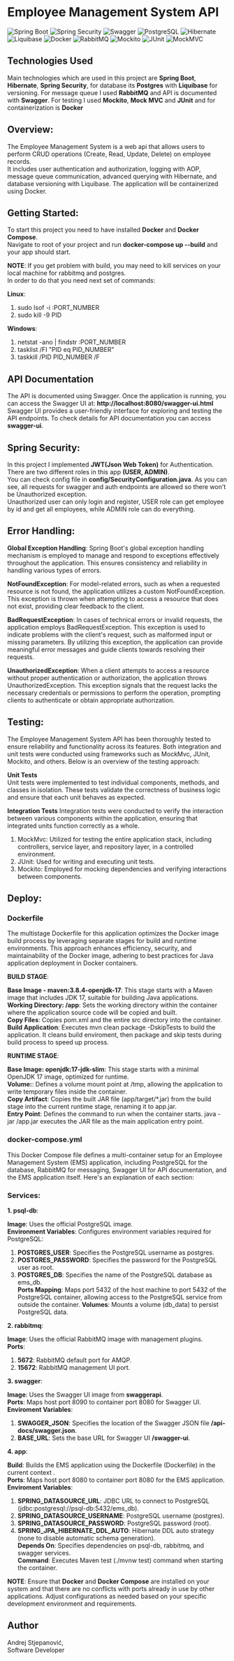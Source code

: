 # Employee Management System API
![Spring Boot](https://img.shields.io/badge/Spring%20Boot-black?logo=springboot)
![Spring Security](https://img.shields.io/badge/Spring%20Security-black?logo=springsecurity)
![Swagger](https://img.shields.io/badge/Swagger-green?logo=swagger&logoColor=white)
![PostgreSQL](https://img.shields.io/badge/PostgreSQL-blue?logo=postgresql&logoColor=white)
![Hibernate](https://img.shields.io/badge/Hibernate-red?logo=hibernate&logoColor=white)
![Liquibase](https://img.shields.io/badge/Liguibase-brightgreen?logo=junit&logoColor=white)
![Docker](https://img.shields.io/badge/Docker-blue?logo=docker&logoColor=white)
![RabbitMQ](https://img.shields.io/badge/RabbitMQ-green?logo=rabbitmq&logoColor=white)
![Mockito](https://img.shields.io/badge/Mockito-yellow?logo=mockito&logoColor=white)
![JUnit](https://img.shields.io/badge/JUnit-brightgreen?logo=junit&logoColor=white)
![MockMVC](https://img.shields.io/badge/MockMVC-brightgreen?logo=mockmvc&logoColor=white)

## Technologies Used
Main technologies which are used in this project are **Spring Boot**, **Hibernate**, **Spring Security**, for database its **Postgres** with **Liquibase** for versioning. For message queue I used **RabbitMQ** and API is documented with **Swagger**. For testing I used **Mockito**, **Mock MVC** and **JUnit**  and for containerization is **Docker**

## Overview:  
The Employee Management System is a web api that allows users to perform CRUD operations (Create, Read, Update, Delete) on employee records.  
It includes user authentication and authorization, logging with AOP, message queue communication, advanced querying with Hibernate, and database versioning with Liquibase. The application will be containerized using Docker.

## Getting Started:  
To start this project you need to have installed **Docker** and **Docker Compose**.  
Navigate to root of your project and run **docker-compose up --build** and your app should start.  

**NOTE**: If you get problem with build, you may need to kill services on your local machine for rabbitmq and postgres.  
In order to do that you need next set of commands:  

**Linux**:  
1. sudo lsof -i :PORT_NUMBER
2. sudo kill -9 PID
   
**Windows**:
1. netstat -ano | findstr :PORT_NUMBER
2. tasklist /FI "PID eq PID_NUMBER"
3. taskkill /PID PID_NUMBER /F

## API Documentation
The API is documented using Swagger. Once the application is running, you can access the Swagger UI at: **http://localhost:8080/swagger-ui.html**  
Swagger UI provides a user-friendly interface for exploring and testing the API endpoints. To check details for API documentation you can access **swagger-ui**.

## Spring Security:  
In this project I implemented **JWT(Json Web Token)** for Authentication.  
There are two different roles in this app **(USER, ADMIN)**.  
You can check config file in **config/SecurityConfiguration.java**. As you can see, all requests for swagger and auth endpoints are allowed so there won't be Unauthorized exception.  
Unauthorized user can only login and register, USER role can get employee by id and get all employees, while ADMIN role can do everything.

## Error Handling:  
**Global Exception Handling**: Spring Boot's global exception handling mechanism is employed to manage and respond to exceptions effectively throughout the application. This ensures consistency and reliability in handling various types of errors.  

**NotFoundException**: For model-related errors, such as when a requested resource is not found, the application utilizes a custom NotFoundException. This exception is thrown when attempting to access a resource that does not exist, providing clear feedback to the client.  

**BadRequestException**: In cases of technical errors or invalid requests, the application employs BadRequestException. This exception is used to indicate problems with the client's request, such as malformed input or missing parameters. By utilizing this exception, the application can provide meaningful error messages and guide clients towards resolving their requests.  

**UnauthorizedException**: When a client attempts to access a resource without proper authentication or authorization, the application throws UnauthorizedException. This exception signals that the request lacks the necessary credentials or permissions to perform the operation, prompting clients to authenticate or obtain appropriate authorization.

## Testing:  
The Employee Management System API has been thoroughly tested to ensure reliability and functionality across its features. Both integration and unit tests were conducted using frameworks such as MockMvc, JUnit, Mockito, and others. Below is an overview of the testing approach:  

**Unit Tests**  
Unit tests were implemented to test individual components, methods, and classes in isolation. These tests validate the correctness of business logic and ensure that each unit behaves as expected.   

**Integration Tests**
Integration tests were conducted to verify the interaction between various components within the application, ensuring that integrated units function correctly as a whole.  

1. MockMvc: Utilized for testing the entire application stack, including controllers, service layer, and repository layer, in a controlled environment.
2. JUnit: Used for writing and executing unit tests.
3. Mockito: Employed for mocking dependencies and verifying interactions between components.

## Deploy:  
### Dockerfile  
The multistage Dockerfile for this application optimizes the Docker image build process by leveraging separate stages for build and runtime environments. This approach enhances efficiency, security, and maintainability of the Docker image, adhering to best practices for Java application deployment in Docker containers.  

**BUILD STAGE**:  

**Base Image - maven:3.8.4-openjdk-17**: This stage starts with a Maven image that includes JDK 17, suitable for building Java applications.  
**Working Directory: /app**: Sets the working directory within the container where the application source code will be copied and built.  
**Copy Files**: Copies pom.xml and the entire src directory into the container.    
**Build Application**: Executes mvn clean package -DskipTests to build the application. It cleans build enviroment, then package and skip tests during build process to speed up process.  

**RUNTIME STAGE**:  

**Base Image: openjdk:17-jdk-slim**: This stage starts with a minimal OpenJDK 17 image, optimized for runtime.  
**Volume:**: Defines a volume mount point at /tmp, allowing the application to write temporary files inside the container.    
**Copy Artifact**: Copies the built JAR file (app/target/*.jar) from the build stage into the current runtime stage, renaming it to app.jar.      
**Entry Point**: Defines the command to run when the container starts. java -jar /app.jar executes the JAR file as the main application entry point.  

### docker-compose.yml  

This Docker Compose file defines a multi-container setup for an Employee Management System (EMS) application, including PostgreSQL for the database, RabbitMQ for messaging, Swagger UI for API documentation, and the EMS application itself. Here's an explanation of each section:  

### Services:  

**1. psql-db**:    

**Image**: Uses the official PostgreSQL image.  
**Environment Variables**: Configures environment variables required for PostgreSQL:  
1. **POSTGRES_USER**: Specifies the PostgreSQL username as postgres.  
2. **POSTGRES_PASSWORD**: Specifies the password for the PostgreSQL user as root.  
3. **POSTGRES_DB**: Specifies the name of the PostgreSQL database as ems_db.  
**Ports Mapping**: Maps port 5432 of the host machine to port 5432 of the PostgreSQL container, allowing access to the PostgreSQL service from outside the container.
**Volumes**: Mounts a volume (db_data) to persist PostgreSQL data.

**2. rabbitmq**:  

**Image**: Uses the official RabbitMQ image with management plugins.  
**Ports**:  
1. **5672**: RabbitMQ default port for AMQP.
2. **15672**: RabbitMQ management UI port.  

**3. swagger**:  

**Image**: Uses the Swagger UI image from **swaggerapi**.  
**Ports**: Maps host port 8090 to container port 8080 for Swagger UI.  
**Enviroment Variables**:  
1. **SWAGGER_JSON**: Specifies the location of the Swagger JSON file **/api-docs/swagger.json**.
2. **BASE_URL**: Sets the base URL for Swagger UI **/swagger-ui**.

**4. app**:  

**Build**: Builds the EMS application using the Dockerfile (Dockerfile) in the current context .  
**Ports**: Maps host port 8080 to container port 8080 for the EMS application.  
**Enviroment Variables**:  
1. **SPRING_DATASOURCE_URL**: JDBC URL to connect to PostgreSQL (jdbc:postgresql://psql-db:5432/ems_db).
2. **SPRING_DATASOURCE_USERNAME**: PostgreSQL username (postgres).
3. **SPRING_DATASOURCE_PASSWORD**: PostgreSQL password (root).
4. **SPRING_JPA_HIBERNATE_DDL_AUTO**: Hibernate DDL auto strategy (none to disable automatic schema generation).  
**Depends On**: Specifies dependencies on psql-db, rabbitmq, and swagger services.  
**Command**: Executes Maven test (./mvnw test) command when starting the container.

**NOTE**: Ensure that **Docker** and **Docker Compose** are installed on your system and that there are no conflicts with ports already in use by other applications. Adjust configurations as needed based on your specific development environment and requirements.

## Author  
Andrej Stjepanović,  
Software Developer

